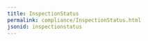 ```yaml
---
title: InspectionStatus
permalink: compliance/InspectionStatus.html
jsonid: inspectionstatus
---
```

